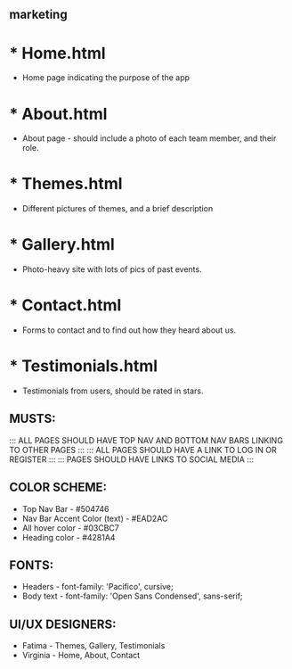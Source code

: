 ## marketing

# * Home.html
  - Home page indicating the purpose of the app
# * About.html
  - About page - should include a photo of each team member, and their role.
# * Themes.html
  - Different pictures of themes, and a brief description
# * Gallery.html
  - Photo-heavy site with lots of pics of past events.
# * Contact.html
  - Forms to contact and to find out how they heard about us.
# * Testimonials.html
  - Testimonials from users, should be rated in stars.
  
  ## MUSTS:
  ::: ALL PAGES SHOULD HAVE TOP NAV AND BOTTOM NAV BARS LINKING TO OTHER PAGES :::
  ::: ALL PAGES SHOULD HAVE A LINK TO LOG IN OR REGISTER :::
  ::: PAGES SHOULD HAVE LINKS TO SOCIAL MEDIA :::
  
  ## COLOR SCHEME:
  * Top Nav Bar - #504746
  * Nav Bar Accent Color (text) - #EAD2AC
  * All hover color - #03CBC7
  * Heading color - #4281A4
  
  ## FONTS:
  * Headers - font-family: 'Pacifico', cursive;
  * Body text - font-family: 'Open Sans Condensed', sans-serif;
  
  ## UI/UX DESIGNERS:
  * Fatima - Themes, Gallery, Testimonials
  * Virginia - Home, About, Contact
